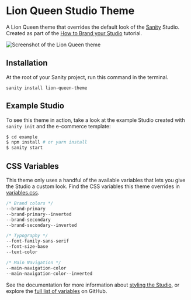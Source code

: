 # Lion Queen Studio Theme

A Lion Queen theme that overrides the default look of the [Sanity](https://sanity.io) Studio. Created as part of the [How to Brand your Studio](#) tutorial.

![Screenshot of the Lion Queen theme](https://github.com/sanity-io/sanity-plugin-lion-queen-theme/blob/master/.github/lion-queen-theme.png)

## Installation

At the root of your Sanity project, run this command in the terminal.

```
sanity install lion-queen-theme
```

## Example Studio

To see this theme in action, take a look at the example Studio created with `sanity init` and the e-commerce template:

```bash
$ cd example
$ npm install # or yarn install
$ sanity start
```

## CSS Variables

This theme only uses a handful of the available variables that lets you give the Studio a custom look. Find the CSS variables this theme overrides in [variables.css](./src/variables.css). 

```css
/* Brand colors */
--brand-primary
--brand-primary--inverted
--brand-secondary
--brand-secondary--inverted

/* Typography */
--font-family-sans-serif
--font-size-base
--text-color

/* Main Navigation */
--main-navigation-color
--main-navigation-color--inverted
```

See the documentation for more information about [styling the Studio](https://www.sanity.io/docs/styling), or explore the [full list of variables](https://github.com/sanity-io/sanity/tree/master/packages/%40sanity/base/src/styles/variables) on GitHub.
